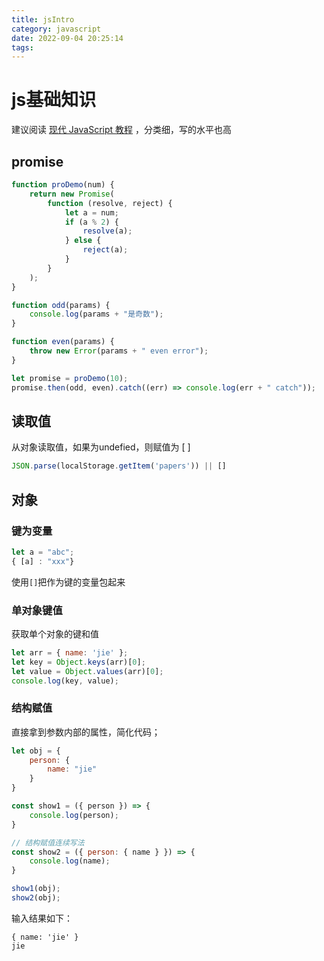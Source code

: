 ```yaml
---
title: jsIntro
category: javascript
date: 2022-09-04 20:25:14
tags:
---
```




# js基础知识

建议阅读 [现代 JavaScript 教程](https://zh.javascript.info/) ，分类细，写的水平也高

## promise

```javascript
function proDemo(num) {
    return new Promise(
        function (resolve, reject) {
            let a = num;
            if (a % 2) {
                resolve(a);
            } else {
                reject(a);
            }
        }
    );
}

function odd(params) {
    console.log(params + "是奇数");
}

function even(params) {
    throw new Error(params + " even error");
}

let promise = proDemo(10);
promise.then(odd, even).catch((err) => console.log(err + " catch"));
```





## 读取值

从对象读取值，如果为undefied，则赋值为 [ ]

```javascript
JSON.parse(localStorage.getItem('papers')) || []
```





## 对象

### 键为变量

```javascript
let a = "abc";
{ [a] : "xxx"}
```

使用`[]`把作为键的变量包起来



### 单对象键值

获取单个对象的键和值

```javascript
let arr = { name: 'jie' };
let key = Object.keys(arr)[0];
let value = Object.values(arr)[0];
console.log(key, value);
```



### 结构赋值

直接拿到参数内部的属性，简化代码；

```js
let obj = {
    person: {
        name: "jie"
    }
}

const show1 = ({ person }) => {
    console.log(person);
}

// 结构赋值连续写法
const show2 = ({ person: { name } }) => {
    console.log(name);
}

show1(obj);
show2(obj);
```



输入结果如下：

```
{ name: 'jie' }
jie
```

